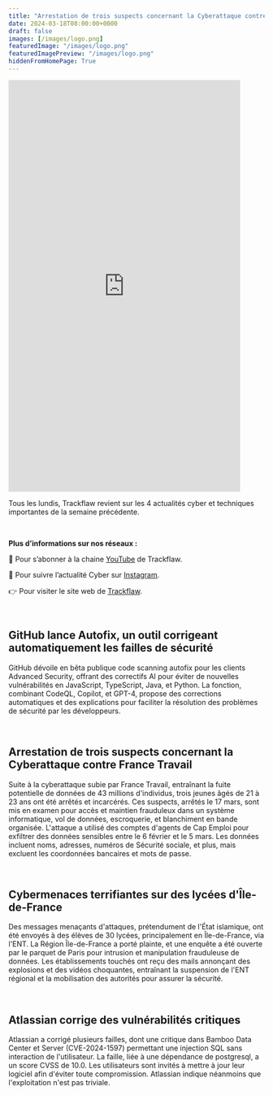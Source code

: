 ```yaml
---
title: "Arrestation de trois suspects concernant la Cyberattaque contre France Travail - Les4ActusCyber : semaine du 18 mars"
date: 2024-03-18T08:00:00+0000
draft: false
images: [/images/logo.png]
featuredImage: "/images/logo.png"
featuredImagePreview: "/images/logo.png"
hiddenFromHomePage: True
---
```

    
<div class="flex-container">
   <div class="flex-items">
   <iframe width="456" height="811" src="https://www.youtube.com/embed/sufjnNF5nwI" title="Arrestation de trois suspects concernant la Cyberattaque contre France Travail - #Les4ActusCyber : semaine du 18 mars" frameborder="0" allow="accelerometer; autoplay; clipboard-write; encrypted-media; gyroscope; picture-in-picture; web-share" allowfullscreen></iframe>
   </div>

   <div class="flex-items">
      <p>Tous les lundis, Trackflaw revient sur les 4 actualités cyber et techniques importantes de la semaine précédente.</p>
      <br>
      <p><strong>Plus d’informations sur nos réseaux :</strong></p>
      <p>🔴 Pour s’abonner à la chaine <a href="https://www.youtube.com/@trackflaw" target="_blank" rel="noopener noreffer ">YouTube</a> de Trackflaw.</p>
      <p>📸 Pour suivre l’actualité Cyber sur <a href="https://www.instagram.com/trackflaw/" target="_blank" rel="noopener noreffer ">Instagram</a>.</p>
      <p>👉 Pour visiter le site web de <a href="https://trackflaw.com" target="_blank" rel="noopener noreffer ">Trackflaw</a>.</p>
   </div>
</div>

    
<br>

## GitHub lance Autofix, un outil corrigeant automatiquement les failles de sécurité

GitHub dévoile en bêta publique code scanning autofix pour les clients Advanced Security, offrant des correctifs AI pour éviter de nouvelles vulnérabilités en JavaScript, TypeScript, Java, et Python.
La fonction, combinant CodeQL, Copilot, et GPT-4, propose des corrections automatiques et des explications pour faciliter la résolution des problèmes de sécurité par les développeurs.


<br>

## Arrestation de trois suspects concernant la Cyberattaque contre France Travail

Suite à la cyberattaque subie par France Travail, entraînant la fuite potentielle de données de 43 millions d'individus, trois jeunes âgés de 21 à 23 ans ont été arrêtés et incarcérés. Ces suspects, arrêtés le 17 mars, sont mis en examen pour accès et maintien frauduleux dans un système informatique, vol de données, escroquerie, et blanchiment en bande organisée.
L'attaque a utilisé des comptes d'agents de Cap Emploi pour exfiltrer des données sensibles entre le 6 février et le 5 mars. Les données incluent noms, adresses, numéros de Sécurité sociale, et plus, mais excluent les coordonnées bancaires et mots de passe.


<br>

## Cybermenaces terrifiantes sur des lycées d'Île-de-France

Des messages menaçants d'attaques, prétendument de l'État islamique, ont été envoyés à des élèves de 30 lycées, principalement en Île-de-France, via l'ENT. La Région Île-de-France a porté plainte, et une enquête a été ouverte par le parquet de Paris pour intrusion et manipulation frauduleuse de données.
Les établissements touchés ont reçu des mails annonçant des explosions et des vidéos choquantes, entraînant la suspension de l'ENT régional et la mobilisation des autorités pour assurer la sécurité.


<br>

## Atlassian corrige des vulnérabilités critiques

Atlassian a corrigé plusieurs failles, dont une critique dans Bamboo Data Center et Server (CVE-2024-1597) permettant une injection SQL sans interaction de l'utilisateur.
La faille, liée à une dépendance de postgresql, a un score CVSS de 10.0. Les utilisateurs sont invités à mettre à jour leur logiciel afin d'éviter toute compromission. Atlassian indique néanmoins que l'exploitation n'est pas triviale.

